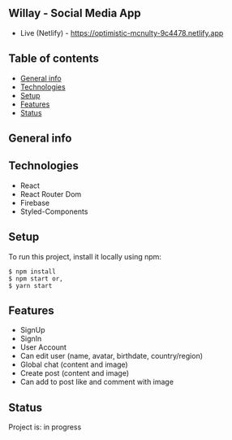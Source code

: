 ## Willay - Social Media App
* Live (Netlify) - https://optimistic-mcnulty-9c4478.netlify.app

## Table of contents
* [General info](#general-info)
* [Technologies](#technologies)
* [Setup](#setup)
* [Features](#features)
* [Status](#status)

## General info


## Technologies
* React
* React Router Dom
* Firebase
* Styled-Components

## Setup

To run this project, install it locally using npm:

```
$ npm install
$ npm start or,
$ yarn start
```

## Features
* SignUp
* SignIn
* User Account
* Can edit user (name, avatar, birthdate, country/region)
* Global chat (content and image)
* Create post (content and image)
* Can add to post like and comment with image

## Status
Project is: in progress